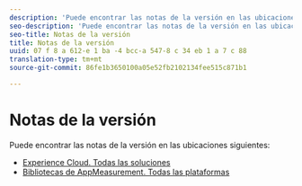 ```yaml
---
description: 'Puede encontrar las notas de la versión en las ubicaciones siguientes '
seo-description: 'Puede encontrar las notas de la versión en las ubicaciones siguientes '
seo-title: Notas de la versión
title: Notas de la versión
uuid: 07 f 8 a 612-e 1 ba -4 bcc-a 547-8 c 34 eb 1 a 7 c 88
translation-type: tm+mt
source-git-commit: 86fe1b3650100a05e52fb2102134fee515c871b1

---
```



# Notas de la versión

Puede encontrar las notas de la versión en las ubicaciones siguientes:

* [Experience Cloud. Todas las soluciones](https://marketing.adobe.com/resources/help/en_US/whatsnew/)
* [Bibliotecas de AppMeasurement. Todas las plataformas](https://marketing.adobe.com/resources/help/en_US/sc/appmeasurement/release/)

